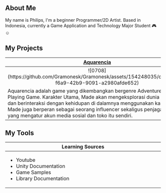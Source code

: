 About Me
---
My name is Philips, I'm a beginner Programmer/2D Artist.
Based in Indonesia, currently a Game Application and Technology Major Student 🎮☺
 
<h2>My Projects</h2>

<!-- ============================================= -->
<table>
  <thead>
    <tr>
      <th width="500px" align="center"><a href="https://github.com/Gramonesk/Aquarencia">Aquarencia</th>
      <th width="500px" align="center"><a href="">WIP</th>
    </tr>
  </thead>
  <tbody>
  <tr width="500px" align="center">
  <td>
     ![0708](https://github.com/Gramonesk/Gramonesk/assets/154248035/dd2d6db8-f6a9-42b9-9091-a2980afde652)
  </td>
  <td>

VIDEO

  </td>
  </tr>
  <tr width="500px">
  <td valign="text-top">
Aquarencia adalah game yang dikembangkan bergenre Adventure dan Role Playing Game. Karakter Utama, Made akan mengeksplorasi dunia bawah 
laut dan berinteraksi dengan kehidupan di dalamnya menggunakan kamera. Made juga berperan sebagai seorang influencer sekaligus penjaga 
toko yang mengatur akun media sosial dan toko itu sendiri. 
  </td>
  </td> 
   <td>

  <td valign="text-top">

  </td>
  </tr>
  

  </tbody>
</table>
<!-- ============================================= -->
<!-- ============================================= -->
<h2>My Tools</h2>
<table>
  <thead>
    <tr>
      <th width="500px" align="center">Learning Sources</th>
    </tr>
  </thead>
  <tbody>
  <tr width="500px" align="left">
  <td>

  - Youtube
  - Unity Documentation
  - Game Samples
  - Library Documentation
  
  </td>
  </tr>
  </tbody>
</table>
<!-- ============================================= -->
